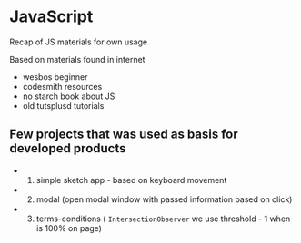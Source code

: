 # JavaScript
Recap of JS materials for own usage

Based on materials found in internet
- wesbos beginner 
- codesmith resources 
- no starch book about JS 
- old tutsplusd tutorials 

## Few projects that was used as basis for developed products
 - 1. simple sketch app - based on keyboard movement
 - 2. modal (open modal window with passed information based on click) 
 - 3. terms-conditions ( `IntersectionObserver` we use threshold - 1 when is 100% on page)
